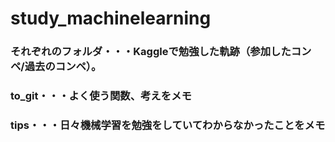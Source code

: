 # study_machinelearning
### それぞれのフォルダ・・・Kaggleで勉強した軌跡（参加したコンペ/過去のコンペ）。
### to_git・・・よく使う関数、考えをメモ
### tips・・・日々機械学習を勉強をしていてわからなかったことをメモ
